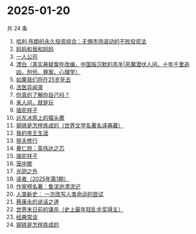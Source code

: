 # 2025-01-20

共 24 条

<!-- BEGIN WEREAD -->
<!-- 最后更新时间 2025-01-20 20:15:05 +0800 -->
1. [哈利·布朗的永久投资组合：无惧市场波动的不败投资法](https://weread.qq.com/web/bookDetail/b7a329505de4ddb7a03fb21)
1. [妈妈和我和妈妈](https://weread.qq.com/web/bookDetail/0ce32c80813ab9974g011e23)
1. [一人公司](https://weread.qq.com/web/bookDetail/ea432780813ab9717g010b08)
1. [漂白（真实悬疑案件改编，中国版沉默的羔羊|恶魔潜伏人间，十年千里追凶，刑侦、罪案、心理学）](https://weread.qq.com/web/bookDetail/f0332010813ab7169g0155ca)
1. [如果我们将在25岁死去](https://weread.qq.com/web/bookDetail/ca732b70813ab99c5g019402)
1. [法医异闻录](https://weread.qq.com/web/bookDetail/95632100813ab9974g01011d)
1. [你真的了解你自己吗？](https://weread.qq.com/web/bookDetail/3c732810813ab9858g017de3)
1. [来人间，就是玩](https://weread.qq.com/web/bookDetail/a35324f0813ab9994g0118a1)
1. [骆驼祥子](https://weread.qq.com/web/bookDetail/fd1328207268785dfd1479d)
1. [远东冰原上的猫头鹰](https://weread.qq.com/web/bookDetail/4df32750813ab74b8g019255)
1. [钢铁是怎样炼成的（世界文学名著名译典藏）](https://weread.qq.com/web/bookDetail/5f432de07183b70e5f4e453)
1. [我的帝王生涯](https://weread.qq.com/web/bookDetail/06232720527f59062659d13)
1. [带夫修行](https://weread.qq.com/web/bookDetail/8af323d0813ab8a7dg019b10)
1. [黄仁勋：英伟达之芯](https://weread.qq.com/web/bookDetail/47a32050813ab98e3g013257)
1. [骆驼祥子](https://weread.qq.com/web/bookDetail/fba32490715d9707fba21d1)
1. [笼中歌](https://weread.qq.com/web/bookDetail/b5d32f90813ab9902g0126c9)
1. [光阴之外](https://weread.qq.com/web/bookDetail/72e325c0727d77d472e6ff7)
1. [读者（2025年第1期）](https://weread.qq.com/web/bookDetail/8a0321b0813ab9902g013d6f)
1. [作家榜名著：鲁滨逊漂流记](https://weread.qq.com/web/bookDetail/96e32fb071800cda96e4677)
1. [人类新史： 一次改写人类命运的尝试](https://weread.qq.com/web/bookDetail/87e32110813ab9992g01960d)
1. [蔡康永的说话之道](https://weread.qq.com/web/bookDetail/568324d0813ab9955g01694d)
1. [世界末日前的谋杀（史上最年轻乱步奖得主）](https://weread.qq.com/web/bookDetail/ea1321e0813ab9883g0121b1)
1. [经典常谈](https://weread.qq.com/web/bookDetail/5db320b0813ab7153g019aa7)
1. [钢铁是怎样炼成的](https://weread.qq.com/web/bookDetail/38b32e80716395a838bebd7)
<!-- END WEREAD -->